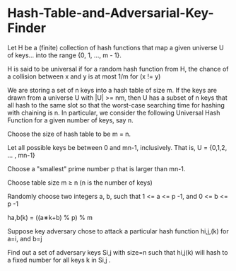 # Hash-Table-and-Adversarial-Key-Finder
Let H be a (finite) collection of hash functions that map a given universe U of keys… into the range {0, 1, …, m - 1}.

H is said to be universal if for a random hash function from H, the chance of a collision between x and y is at most 1/m  for (x != y)

We are storing a set of n keys into a hash table of size m.
If the keys are drawn from a universe U with |U| >= nm, then U has a subset of n keys that all hash to the same slot so that the worst-case searching time for hashing with chaining is n.
In particular, we consider the following Universal Hash Function for a given number of keys, say n.

Choose the size of hash table to be m = n.

Let all possible keys be between 0 and mn-1, inclusively. That is, U = {0,1,2, ... , mn-1}

Choose a "smallest" prime number p that is larger than mn-1.

Choose table size m ≥ n (n is the number of keys)

Randomly choose two integers a, b, such that 1 <= a <= p -1, and 0 <= b <= p -1

ha,b(k) = ((a∗k+b) % p) % m

Suppose key adversary chose to attack a particular hash function hi,j,(k) for a=i, and b=j

Find out a set of adversary keys Si,j with size=n such that hi,j(k) will hash to a fixed number for all keys k in Si,j .
